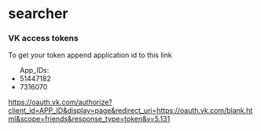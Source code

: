 # searcher

### VK access tokens

<div>To get your token append application id to this link</div>
<ul>App_IDs:<li>51447182</li><li>7316070</li></ul>

https://oauth.vk.com/authorize?client_id=APP_ID&display=page&redirect_uri=https://oauth.vk.com/blank.html&scope=friends&response_type=token&v=5.131